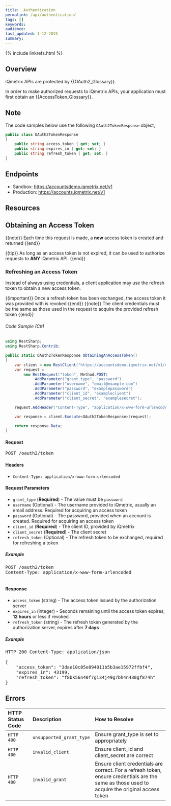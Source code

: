 ```yaml
---
title:  Authentication
permalink: /api/authentication/
tags: []
keywords: 
audience: 
last_updated: 1-12-2015
summary: 
---
```

{% include linkrefs.html %}


## Overview

iQmetrix APIs are protected by {{OAuth2_Glossary}}.

In order to make authorized requests to iQmetrix APIs, your application must first obtain an {{AccessToken_Glossary}}.

## Note

The code samples below use the following `OAuth2TokenResponse` object,

```csharp
public class OAuth2TokenResponse
{
    public string access_token { get; set; }
    public string expires_in { get; set; }
    public string refresh_token { get; set; }
}
```      


## Endpoints

* Sandbox: <a href="https://accountsdemo.iqmetrix.net/v1">https://accountsdemo.iqmetrix.net/v1</a>
* Production: <a href="https://accounts.iqmetrix.net/v1">https://accounts.iqmetrix.net/v1</a>

## Resources







<h2 id='obtaining-an-access-token' class='clickable-header top-level-header'>Obtaining an Access Token</h2>

<p>
{{note}}
Each time this request is made, a <b>new</b> access token is created and returned
{{end}}

{{tip}}
As long as an access token is not expired, it can be used to authorize requests to <b>ANY</b> iQmetrix API. 
{{end}}

### Refreshing an Access Token

Instead of always using credentials, a client application may use the refresh token to obtain a new access token.

{{important}}
Once a refresh token has been exchanged, the access token it was provided with is revoked
{{end}}
{{note}}
The client credentials must be the same as those used in the request to acquire the provided refresh token
{{end}}   

###### Code Sample (C#)

```c#
using RestSharp;
using RestSharp.Contrib;

public static OAuth2TokenResponse ObtainingAnAccessToken()
{
    var client = new RestClient("https://accountsdemo.iqmetrix.net/v1/oauth2");
    var request =
        new RestRequest("token", Method.POST)
            .AddParameter("grant_type", "password")
            .AddParameter("username", "email@example.com")
            .AddParameter("password", "examplepassword")
            .AddParameter("client_id", "exampleclient")
            .AddParameter("client_secret", "examplesecret");

    request.AddHeader("Content-Type", "application/x-www-form-urlencoded");

    var response = client.Execute<OAuth2TokenResponse>(request);

    return response.Data;
}
```

</p>

<h4>Request</h4>

<pre>
POST /oauth2/token
</pre>

#### Headers


* `Content-Type: application/x-www-form-urlencoded`





#### Request Parameters

* `grant_type` (**Required**) - The value must be `password`
* `username` (Optional) - The username provided to iQmetrix, usually an email address. Required for acquiring an access token
* `password` (Optional) - The password, provided when an account is created. Required for acquiring an access token
* `client_id` (**Required**) - The client ID, provided by iQmetrix
* `client_secret` (**Required**) - The client secret
* `refresh_token` (Optional) - The refresh token to be exchanged, required for refreshing a token


<h5>Example</h5>

<pre>
POST /oauth2/token
Content-Type: application/x-www-form-urlencoded

</pre>

#### Response


  * `access_token` (string) - The access token issued by the authorization server
  * `expires_in` (integer) - Seconds remaining until the access token expires, **12 hours** or less if revoked
  * `refresh_token` (string) - The refresh token generated by the authorization server, expires after **7 days**


<h5>Example</h5>

<pre>
HTTP 200 Content-Type: application/json

{
    "access_token": "3dae10c05e894011b5b3ae15972ffbf4",
    "expires_in": 43199,
    "refresh_token": "f8bk56n40f7gi34j49g7bh4n430gf874h"
}</pre>



## Errors

| HTTP Status Code | Description | How to Resolve |
|:-----------------|:------------|:---------------|
| `HTTP 400` | `unsupported_grant_type` | Ensure grant_type is set to appropriately |
| `HTTP 400` | `invalid_client` | Ensure client_id and client_secret are correct |
| `HTTP 400` | `invalid_grant` | Ensure client credentials are correct. For a refresh token, ensure credentials are the same as those used to acquire the original access token  |
